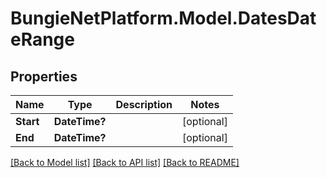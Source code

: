 # BungieNetPlatform.Model.DatesDateRange
## Properties

Name | Type | Description | Notes
------------ | ------------- | ------------- | -------------
**Start** | **DateTime?** |  | [optional] 
**End** | **DateTime?** |  | [optional] 

[[Back to Model list]](../README.md#documentation-for-models) [[Back to API list]](../README.md#documentation-for-api-endpoints) [[Back to README]](../README.md)


